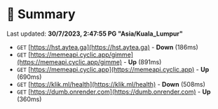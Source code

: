 # 📖 Summary
Last updated: **30/7/2023, 2:47:55 PG "Asia/Kuala_Lumpur"**

- `GET` [https://hst.aytea.ga](https://hst.aytea.ga) - **Down** (186ms)
- `GET` [https://memeapi.cyclic.app/gimme](https://memeapi.cyclic.app/gimme) - **Up** (891ms)
- `GET` [https://memeapi.cyclic.app](https://memeapi.cyclic.app) - **Up** (690ms)
- `GET` [https://klik.ml/health](https://klik.ml/health) - **Down** (508ms)
- `GET` [https://dumb.onrender.com](https://dumb.onrender.com) - **Up** (360ms)
